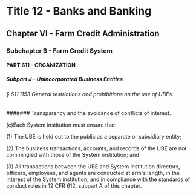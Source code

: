 
# Title 12 - Banks and Banking
## Chapter VI - Farm Credit Administration
### Subchapter B - Farm Credit System
#### PART 611 - ORGANIZATION
##### Subpart J - Unincorporated Business Entities
###### § 611.1153 General restrictions and prohibitions on the use of UBEs.
####### Transparency and the avoidance of conflicts of interest.

(c)Each System institution must ensure that:

(1) The UBE is held out to the public as a separate or subsidiary entity;

(2) The business transactions, accounts, and records of the UBE are not commingled with those of the System institution; and

(3) All transactions between the UBE and System institution directors, officers, employees, and agents are conducted at arm's length, in the interest of the System institution, and in compliance with the standards of conduct rules in 12 CFR 612, subpart A of this chapter.
